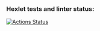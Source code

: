 ### Hexlet tests and linter status:
[![Actions Status](https://github.com/ofey51/frontend-project-46/workflows/hexlet-check/badge.svg)](https://github.com/ofey51/frontend-project-46/actions)
